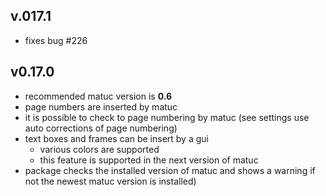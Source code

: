 ## v.017.1

- fixes bug #226

## v0.17.0

- recommended matuc version is **0.6**
- page numbers are inserted by matuc
- it is possible to check to page numbering by matuc (see settings use
  auto corrections of page numbering)
- text boxes and frames can be insert by a gui
    - various colors are supported
    - this feature is supported in the next version of matuc
- package checks the installed version of matuc and shows a warning if not the
  newest matuc version is installed)
